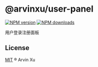 # @arvinxu/user-panel

[![NPM version][version-image]][version-url] [![NPM downloads][download-image]][download-url]

用户登录注册面板

## License

[MIT](../../LICENSE) ® Arvin Xu

<!-- npm url -->

[version-image]: http://img.shields.io/npm/v/@arvinxu/user-panel.svg?color=deepgreen&label=latest
[version-url]: http://npmjs.org/package/@arvinxu/user-panel
[download-image]: https://img.shields.io/npm/dm/@arvinxu/user-panel.svg
[download-url]: https://npmjs.org/package/@arvinxu/user-panel
